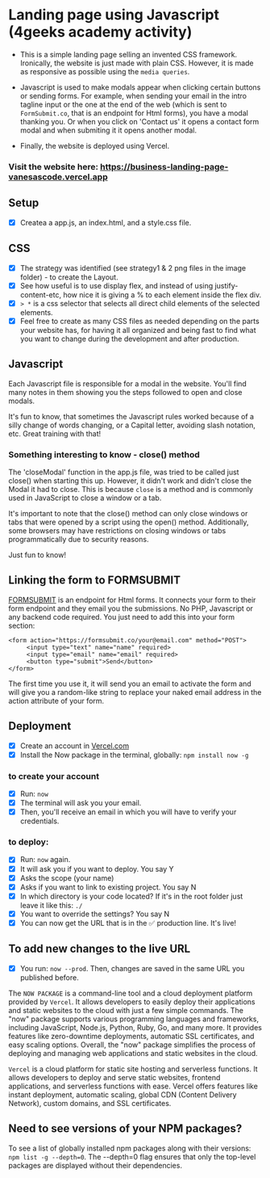 # Landing page using Javascript (4geeks academy activity)

- This is a simple landing page selling an invented CSS framework. Ironically, the website is just made with plain CSS. However, it is made as responsive as possible using the `media queries`.

- Javascript is used to make modals appear when clicking certain buttons or sending forms. For example, when sending your email in the intro tagline input or the one at the end of the web (which is sent to `FormSubmit.co`, that is an endpoint for Html forms), you have a modal thanking you. Or when you click on 'Contact us' it opens a contact form modal and when submiting it it opens another modal.

- Finally, the website is deployed using Vercel.

### Visit the website here: https://business-landing-page-vanesascode.vercel.app

## Setup

- [x] Createa a app.js, an index.html, and a style.css file.

## CSS

- [x] The strategy was identified (see strategy1 & 2 png files in the image folder) - to create the Layout.
- [x] See how useful is to use display flex, and instead of using justify-content-etc, how nice it is giving a % to each element inside the flex div.
- [x] `> *` is a css selector that selects all direct child elements of the selected elements.
- [x] Feel free to create as many CSS files as needed depending on the parts your website has, for having it all organized and being fast to find what you want to change during the development and after production.

## Javascript

Each Javascript file is responsible for a modal in the website. You'll find many notes in them showing you the steps followed to open and close modals.

It's fun to know, that sometimes the Javascript rules worked because of a silly change of words changing, or a Capital letter, avoiding slash notation, etc. Great training with that!

### Something interesting to know - close() method

The 'closeModal' function in the app.js file, was tried to be called just close() when starting this up. However, it didn't work and didn't close the Modal it had to close. This is because `close` is a method and is commonly used in JavaScript to close a window or a tab.

It's important to note that the close() method can only close windows or tabs that were opened by a script using the open() method. Additionally, some browsers may have restrictions on closing windows or tabs programmatically due to security reasons.

Just fun to know!

## Linking the form to FORMSUBMIT

[FORMSUBMIT](https://formsubmit.co/) is an endpoint for Html forms. It connects your form to their form endpoint and they email you the submissions. No PHP, Javascript or any backend code required. You just need to add this into your form section:

```
<form action="https://formsubmit.co/your@email.com" method="POST">
     <input type="text" name="name" required>
     <input type="email" name="email" required>
     <button type="submit">Send</button>
</form>
```

The first time you use it, it will send you an email to activate the form and will give you a random-like string to replace your naked email address in the action attribute of your form.

## Deployment

- [x] Create an account in [Vercel.com](https://vercel.com)
- [x] Install the Now package in the terminal, globally: `npm install now -g`

### to create your account

- [x] Run: `now`
- [x] The terminal will ask you your email.
- [x] Then, you'll receive an email in which you will have to verify your credentials.

### to deploy:

- [x] Run: `now` again.
- [x] It will ask you if you want to deploy. You say Y
- [x] Asks the scope (your name)
- [x] Asks if you want to link to existing project. You say N
- [x] In which directory is your code located? If it's in the root folder just leave it like this: `./`
- [x] You want to override the settings? You say N
- [x] You can now get the URL that is in the ✅ production line. It's live!

## To add new changes to the live URL

-[x] You run: `now --prod`. Then, changes are saved in the same URL you published before.

The `NOW PACKAGE` is a command-line tool and a cloud deployment platform provided by `Vercel`. It allows developers to easily deploy their applications and static websites to the cloud with just a few simple commands. The "now" package supports various programming languages and frameworks, including JavaScript, Node.js, Python, Ruby, Go, and many more. It provides features like zero-downtime deployments, automatic SSL certificates, and easy scaling options. Overall, the "now" package simplifies the process of deploying and managing web applications and static websites in the cloud.

`Vercel` is a cloud platform for static site hosting and serverless functions. It allows developers to deploy and serve static websites, frontend applications, and serverless functions with ease. Vercel offers features like instant deployment, automatic scaling, global CDN (Content Delivery Network), custom domains, and SSL certificates.

## Need to see versions of your NPM packages?

To see a list of globally installed npm packages along with their versions: `npm list -g --depth=0`. The --depth=0 flag ensures that only the top-level packages are displayed without their dependencies.
